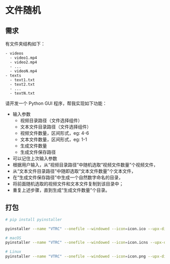 # 文件随机

## 需求

有文件夹结构如下：

```dirs
- videos
  - video1.mp4
  - video2.mp4
  - ...
  - videoN.mp4
- texts
  - text1.txt
  - text2.txt
  - ...
  - textN.txt
```

请开发一个 Python GUI 程序，帮我实现如下功能：

- 输入参数
  - 视频目录路径（文件选择组件）
  - 文本文件目录路径（文件选择组件）
  - 视频文件数量，区间形式，eg: 4-6
  - 文本文件数量，区间形式，eg: 1-1
  - 生成文件数量
  - 生成文件保存路径
- 可以记住上次输入参数
- 根据用户输入，从“视频目录路径”中随机选取“视频文件数量”个视频文件，
- 从“文本文件目录路径”中随即选取“文本文件数量”个文本文件，
- 在“生成文件保存路径”中生成一个自然数字命名的目录，
- 将前面随机选取的视频文件和文本文件复制到该目录中；
- 重复上述步骤，直到生成“生成文件数量”个目录。

## 打包

```bash
# pip install pyinstaller

pyinstaller --name "VTRC" --onefile --windowed --icon=icon.ico --upx-dir=upx --clean main.py

# macOS
pyinstaller --name "VTRC" --onefile --windowed --icon=icon.icns --upx-dir=upx --clean main.py

# Linux
pyinstaller --name "VTRC" --onefile --windowed --icon=icon.png --upx-dir=upx --clean main.py
```
